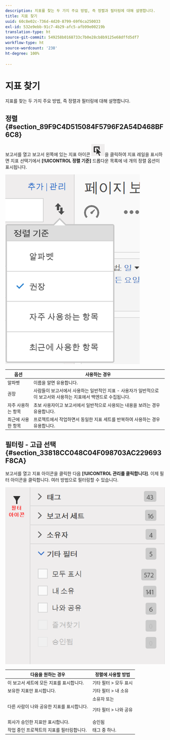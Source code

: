 ```yaml
---
description: 지표를 찾는 두 가지 주요 방법, 즉 정렬과 필터링에 대해 설명합니다.
title: 지표 찾기
uuid: 60c8e02c-736d-4d20-8799-69f6ca250033
exl-id: 532e9ebb-91c7-4b29-afc5-afb99e00219b
translation-type: ht
source-git-commit: 549258b0168733c7b0e28cb8b9125e68dffd5df7
workflow-type: ht
source-wordcount: '238'
ht-degree: 100%

---
```


# 지표 찾기

지표를 찾는 두 가지 주요 방법, 즉 정렬과 필터링에 대해 설명합니다.

## 정렬 {#section_89F9C4D515084F5796F2A54D468BF6C8}

보고서를 열고 보고서 왼쪽에 있는 지표 아이콘 ![](assets/metrics_icon.png)을 클릭하여 지표 레일을 표시하면 지표 선택기에서 **[!UICONTROL 정렬 기준]** 드롭다운 목록에 네 개의 정렬 옵션이 표시됩니다.

![](assets/cm_sort.png)

| 옵션 | 사용하는 경우 |
|---|---|
| 알파벳 | 이름을 알면 유용합니다. |
| 권장 | 사람들이 보고서에서 사용하는 일반적인 지표 - 사용자가 일반적으로 이 보고서와 사용하는 지표에서 백엔드로 수집됩니다. |
| 자주 사용하는 항목 | 초보 사용자이고 보고서에서 일반적으로 사용되는 내용을 보려는 경우 유용합니다. |
| 최근에 사용한 항목 | 프로젝트에서 작업하면서 동일한 지표 세트를 반복하여 사용하는 경우 유용합니다. |

## 필터링 - 고급 선택 {#section_33818CC048C04F098703AC229693F8CA}

보고서를 열고 지표 아이콘을 클릭한 다음 **[!UICONTROL 관리를 클릭합니다]**. 이제 필터 아이콘을 클릭합니다. 여러 방법으로 필터링할 수 있습니다.

![](assets/cm_advanced_sel.png)

<table id="table_269081BC9DF54FFDA4E949FFC7488F42"> 
 <thead> 
  <tr> 
   <th colname="col1" class="entry"> 다음을 원하는 경우 </th> 
   <th colname="col2" class="entry"> 정렬에 사용할 방법 </th> 
  </tr>
 </thead>
 <tbody> 
  <tr> 
   <td colname="col1"> 이 보고서 세트에 모든 지표를 표시합니다. </td> 
   <td colname="col2"><span class="ignoretag"><span class="uicontrol"> 기타 필터</span> &gt; <span class="uicontrol">모두 표시</span></span> </td> 
  </tr> 
  <tr> 
   <td colname="col1"> 보유한 지표만 표시합니다. </td> 
   <td colname="col2"><span class="uicontrol"> 기타 필터</span> &gt; <span class="uicontrol">내 소유</span> </td> 
  </tr> 
  <tr> 
   <td colname="col1"> 다른 사람이 나와 공유한 지표를 표시합니다. </td> 
   <td colname="col2"><span class="uicontrol">소유자</span> 또는 <p><span class="uicontrol"> 기타 필터</span> &gt; <span class="uicontrol">나와 공유</span> </p> </td> 
  </tr> 
  <tr> 
   <td colname="col1"> 회사가 승인한 지표만 표시합니다. </td> 
   <td colname="col2"><span class="uicontrol"> 승인됨</span> </td> 
  </tr> 
  <tr> 
   <td colname="col1"> 작업 중인 프로젝트의 지표를 필터링합니다. </td> 
   <td colname="col2"><span class="uicontrol">태그</span> 중 하나. </td> 
  </tr> 
 </tbody> 
</table>
